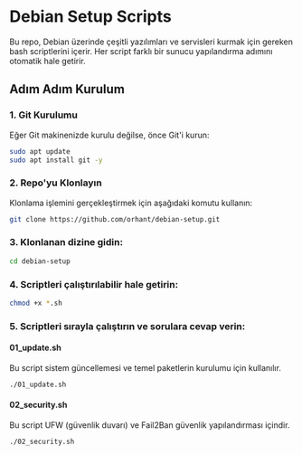 # Debian Setup Scripts

Bu repo, Debian üzerinde çeşitli yazılımları ve servisleri kurmak için gereken bash scriptlerini içerir. Her script farklı bir sunucu yapılandırma adımını otomatik hale getirir.

## Adım Adım Kurulum

### 1. Git Kurulumu
Eğer Git makinenizde kurulu değilse, önce Git'i kurun:

```bash
sudo apt update
sudo apt install git -y 
```
### 2. Repo'yu Klonlayın
Klonlama işlemini gerçekleştirmek için aşağıdaki komutu kullanın:

```bash
git clone https://github.com/orhant/debian-setup.git
```

### 3. Klonlanan dizine gidin:

```bash
cd debian-setup
```

### 4. Scriptleri çalıştırılabilir hale getirin:

```bash
chmod +x *.sh
```
### 5. Scriptleri sırayla çalıştırın ve sorulara cevap verin:

####  01_update.sh
Bu script sistem güncellemesi ve temel paketlerin kurulumu için kullanılır.

```bash
./01_update.sh
```

####  02_security.sh
Bu script UFW (güvenlik duvarı) ve Fail2Ban güvenlik yapılandırması içindir.

```bash
./02_security.sh
```
